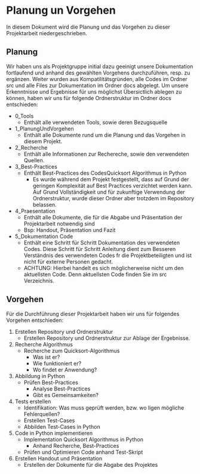 # Planung un Vorgehen
In diesem Dokument wird die Planung und das Vorgehen zu dieser Projektarbeit niedergeschrieben.


## Planung

Wir haben uns als Projektgruppe initial dazu geeinigt unsere Dokumentation fortlaufend und anhand des gewählten Vorgehens durchzuführen, resp. zu ergänzen.
Weiter wurden aus Kompatilitätsgründen, alle Codes im Ordner src und alle Files zur Dokumentation im Ordner docs abgelegt.
Um unsere Erkenntnisse und Ergebnisse für uns möglichst Übersictlich ablegen zu können, haben wir uns für folgende Ordnerstruktur im Ordner docs entschieden:

- 0_Tools
  - Enthält alle verwendeten Tools, sowie deren Bezugsquelle
- 1_PlanungUndVorgehen
  - Enthält alle Dokumente rund um die Planung und das Vorgehen in diesem Projekt.
- 2_Recherche
  - Enthält alle Informationen zur Rechereche, sowie den verwendeten Quellen.
- 3_Best-Practices
  - Enthält Best-Practices des CodesQuicksort Algorithmus in Python
    - Es wurde während dem Projekt festgestellt, dass auf Grund der geringen Komplexität auf Best Practices verzichtet werden kann. Auf Grund Vollständigkeit und für zukunftige Verwendung der Ordnerstruktur, wurde dieser Ordner aber trotzdem im Repository belassen.
- 4_Praesentation
  - Enthält alle Dokumente, die für die Abgabe und Präsentation der Projektarbeit notwendig sind
  - Bsp: Handout, Präsentation und Fazit
- 5_Dokumentation Code
  - Enthält eine Schritt für Schritt Dokumentation des verwendeten Codes. Diese Schritt für Schritt Anleitung dient zum Besseren Verständnis des verwendeten Codes fr die Projektbeteiligten und ist nicht für externe Personen gedacht.
  - ACHTUNG: Hierbei handelt es sich möglicherweise nicht um den aktuellsten Code. Denn aktuellsten Code finden Sie im src Verzeichnis.

## Vorgehen
Für die Durchführung dieser Projektarbeit haben wir uns für folgendes Vorgehen entschieden:

1. Erstellen Repository und Ordnerstruktur
   - Erstellen Repository und Ordnerstruktur zur Ablage der Ergebnisse.
2. Recherche Algorithmus
   - Recherche zum Quicksort-Algorithmus
     - Was ist er?
     - Wie funktioniert er?
     - Wo findet er Anwendung?
3. Abbildung in Python
   - Prüfen Best-Practices
     - Analyse Best-Practices
     - Gibt es Gemeinsamkeiten?
4. Tests erstellen
   - Identifikation: Was muss geprüft werden, bzw. wo ligen mögliche Fehlerquellen?
   - Erstellen Test-Cases
   - Abbilden Test-Cases in Python
5. Code in Python implementieren
   - Implementation Quicksort Algorithmus in Python
     - Anhand Recherche, Best-Practices
   - Prüfen und Optimieren Code anhand Test-Skript
6. Erstellen Handout und Präsentation
    - Erstellen der Dokumente für die Abgabe des Projektes